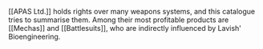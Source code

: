 [[APAS Ltd.]] holds rights over many weapons systems, and this catalogue tries to summarise them.
Among their most profitable products are [[Mechas]] and [[Battlesuits]], who are indirectly influenced by Lavish' Bioengineering. 